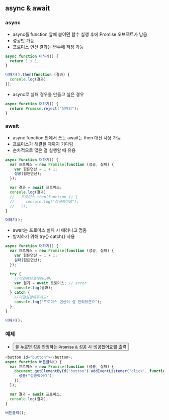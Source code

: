 ## async & await

### async

- async를 function 앞에 붙이면 함수 실행 후에 Promise 오브젝트가 남음
- 성공만 가능
- 프로미스 연산 결과는 변수에 저장 가능

```javascript
async function 더하기() {
  return 1 + 1;
}

더하기().then(function (결과) {
  console.log(결과);
});
```

- async로 실패 경우를 만들고 싶은 경우

```javascript
async function 더하기() {
  return Promise.reject("실패임");
}
```

### await

- async function 안에서 쓰는 await는 then 대신 사용 가능
- 프로미스가 해결될 때까지 기다림
- 순차적으로 많은 걸 실행할 때 유용

```javascript
async function 더하기() {
  var 프로미스 = new Promise(function (성공, 실패) {
    var 힘든연산 = 1 + 1;
    성공(힘든연산);
  });

  var 결과 = await 프로미스;
  console.log(결과);
  //   프로미스.then(function () {
  //     console.log("성공했어요");
  //   });
}

더하기();
```

- await는 프로미스 실패 시 에러나고 멈춤
- 방지하기 위해 try{} catch{} 사용

```javascript
async function 더하기() {
  var 프로미스 = new Promise(function (성공, 실패) {
    var 힘든연산 = 1 + 1;
    실패(힘든연산);
  });

  try {
    //이걸해보고에러나면;
    var 결과 = await 프로미스; // error
    console.log(결과);
  } catch {
    //이걸실행해주세요;
    console.log("프로미스 연산이 잘 안되었군요");
  }
}

더하기();
```

### 예제

- <button>을 누르면 성공 판정하는 Promise & 성공 시 '성공했어요'를 출력

```javascript
<button id="button"></button>;
async function 버튼클릭() {
  var 프로미스 = new Promise(function (성공, 실패) {
    document.getElementById("button").addEventListener("click", function () {
      성공("성공했어요");
    });
  });

  var 결과 = await 프로미스;
  console.log(결과);
}

버튼클릭();
```
